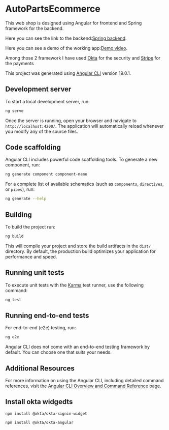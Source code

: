 # AutoPartsEcommerce
This web shop is designed using Angular for frontend and Spring framework for the backend.

Here you can see the link to the backend:[Spring backend](https://github.com/bozduran/PartsWarehouseManager).

Here you can see a demo of the working app:[Demo video]().



Among those 2 framework I have used [Okta](https://developer.okta.com/) for the security and [Stripe](https://stripe.com/en-gr)
for the payments






This project was generated using [Angular CLI](https://github.com/angular/angular-cli) version 19.0.1.

## Development server

To start a local development server, run:

```bash
ng serve
```

Once the server is running, open your browser and navigate to `http://localhost:4200/`. The application will automatically reload whenever you modify any of the source files.

## Code scaffolding

Angular CLI includes powerful code scaffolding tools. To generate a new component, run:

```bash
ng generate component component-name
```

For a complete list of available schematics (such as `components`, `directives`, or `pipes`), run:

```bash
ng generate --help
```

## Building

To build the project run:

```bash
ng build
```

This will compile your project and store the build artifacts in the `dist/` directory. By default, the production build optimizes your application for performance and speed.

## Running unit tests

To execute unit tests with the [Karma](https://karma-runner.github.io) test runner, use the following command:

```bash
ng test
```

## Running end-to-end tests

For end-to-end (e2e) testing, run:

```bash
ng e2e
```

Angular CLI does not come with an end-to-end testing framework by default. You can choose one that suits your needs.

## Additional Resources

For more information on using the Angular CLI, including detailed command references, visit the [Angular CLI Overview and Command Reference](https://angular.dev/tools/cli) page.

##  Install okta widgedts 
`npm install @okta/okta-signin-widget`

`npm install @okta/okta-angular`

